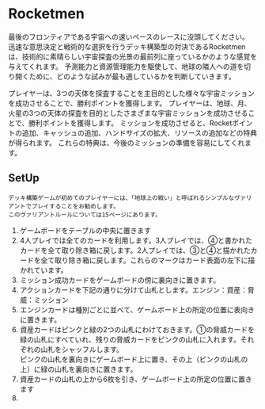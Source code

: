 # Rocketmen

最後のフロンティアである宇宙への速いペースのレースに没頭してください。
迅速な意思決定と戦術的な選択を行うデッキ構築型の対決であるRocketmenは、技術的に素晴らしい宇宙探査の光景の最前列に座っているかのような感覚を与えてくれます。
予測能力と資源管理能力を駆使して、地球の隣人への道を切り開くために、どのような試みが最も適しているかを判断していきます。

プレイヤーは、3つの天体を探査することを主目的とした様々な宇宙ミッションを成功させることで、勝利ポイントを獲得します。
プレイヤーは、地球、月、火星の3つの天体の探査を目的としたさまざまな宇宙ミッションを成功させることで、勝利ポイントを獲得します。
ミッションを成功させると、Rocketポイントの追加、キャッシュの追加、ハンドサイズの拡大、リソースの追加などの特典が得られます。
これらの特典は、今後のミッションの準備を容易にしてくれます。

## SetUp

```
デッキ構築ゲームが初めてのプレイヤーには、「地球上の戦い」と呼ばれるシンプルなヴァリアントでプレイすることをお勧めします。
このヴァリアントルールについては15ページにあります。
```

1. ゲームボードをテーブルの中央に置きます
2. 4人プレイでは全てのカードを利用します。3人プレイでは、④と書かれたカードを全て取り除き箱に戻します。2人プレイでは、③と④と描かれたカードを全て取り除き箱に戻します。これらのマークはカード表面の左下に描かれています。
3. ミッション成功カードをゲームボードの傍に裏向きに置きます。
4. アクションカードを下記の通りに分けて山札とします。エンジン：資産：脅威：ミッション
5. エンジンカードは種別ごとに並べて、ゲームボード上の所定の位置に表向きに置きます。
6. 資産カードはピンクと緑の2つの山札にわけておきます。①の脅威カードを緑の山札にすべていれ、残りの脅威カードをピンクの山札に入れます。それぞれの山札をシャッフルします。<br />ピンクの山札を裏向きにゲームボード上に置き、その上（ピンクの山札の上）に緑の山札を裏向きに置きます。
7. 資産カードの山札の上から6枚を引き、ゲームボード上の所定の位置に置きます
8. 
